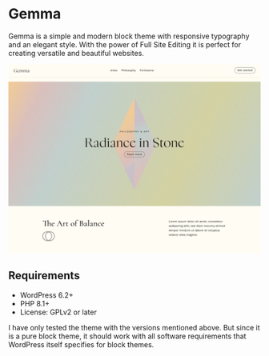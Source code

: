 # Gemma
Gemma is a simple and modern block theme with responsive typography and an elegant style. With the power of Full Site Editing it is perfect for creating versatile and beautiful websites.

![Screenshot](https://github.com/magnephoria/gemma/blob/main/screenshot.png)

## Requirements

- WordPress 6.2+
- PHP 8.1+
- License: GPLv2 or later

I have only tested the theme with the versions mentioned above. But since it is a pure block theme, it should work with all software requirements that WordPress itself specifies for block themes.